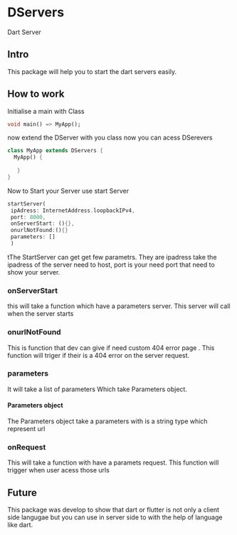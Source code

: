 # DServers
Dart Server 

##  Intro
This package will help you to start the dart servers easily.

## How to work
Initialise a main with Class 
```dart
void main() => MyApp();
```
now extend the DServer with you class
now you can acess DSerevers
```dart
class MyApp extends DServers {
  MyApp() {
   
   }
}

```
Now to Start your Server use start Server

```dart
startServer(
 ipAdress: InternetAddress.loopbackIPv4,
 port: 8000,
 onServerStart: (){},
 onurlNotFound:(){}
 parameters: []
 )

```
tThe StartServer can get get few parametrs. They are ipadress take the ipadress of the server need to host, port is your need port that need to show your server. 

### onServerStart

this will take a function which have a parameters server. This server will call when the server starts


### onurlNotFound

This is function that dev can give if need custom 404 error page .
This function will triger if their is a 404 error on the server request.


### parameters

It will take a list of parameters 
Which take Parameters object.

#### Parameters object

The Parameters object take a parameters with is a string type which represent url

### onRequest
This will take a function with have a paramets request. This function will trigger when user acess those urls


## Future

This package was develop to show that dart or flutter is not only a client side langugae but you can use in server side to with the help of language like dart.

